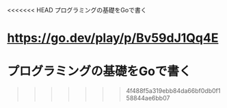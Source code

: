 <<<<<<< HEAD
プログラミングの基礎をGoで書く

https://go.dev/play/p/Bv59dJ1Qq4E
=======
# プログラミングの基礎をGoで書く
>>>>>>> 4f488f5a319ebb84da66bf0db0f158844ae6bb07

